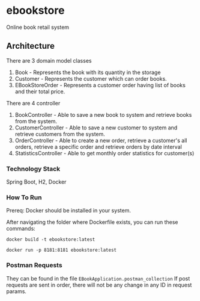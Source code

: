 # ebookstore
Online book retail system

## Architecture

There are 3 domain model classes

1. Book - Represents the book with its quantity in the storage
2. Customer - Represents the customer which can order books.
3. EBookStoreOrder - Represents a customer order having list of books and their total price.

There are 4 controller

1. BookController - Able to save a new book to system and retrieve books from the system.
2. CustomerController - Able to save a new customer to system and retrieve customers from the system.
3. OrderController - Able to create a new order, retrieve a customer's all orders, retrieve a specific order and retrieve orders by date interval
4. StatisticsController - Able to get monthly order statistics for customer(s) 

### Technology Stack
Spring Boot, H2, Docker

### How To Run

Prereq: Docker should be installed in your system.

After navigating the folder where Dockerfile exists, you can run these commands:

`docker build -t ebookstore:latest`

`docker run -p 8181:8181 ebookstore:latest`

### Postman Requests

They can be found in the file `EBookApplication.postman_collection`
If post requests are sent in order, there will not be any change in any ID in request params.
